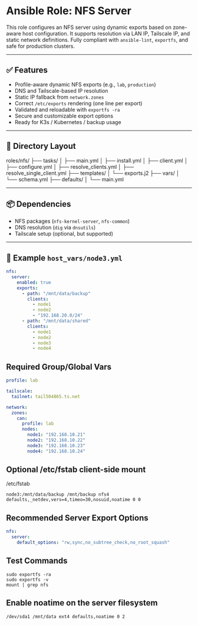 # Ansible Role: NFS Server

This role configures an NFS server using dynamic exports based on zone-aware host configuration. It supports resolution via LAN IP, Tailscale IP, and static network definitions. Fully compliant with `ansible-lint`, `exportfs`, and safe for production clusters.

---

## ✅ Features

- Profile-aware dynamic NFS exports (e.g., `lab`, `production`)
- DNS and Tailscale-based IP resolution
- Static IP fallback from `network.zones`
- Correct `/etc/exports` rendering (one line per export)
- Validated and reloadable with `exportfs -ra`
- Secure and customizable export options
- Ready for K3s / Kubernetes / backup usage

---

## 📁 Directory Layout

roles/nfs/
├── tasks/
│   ├── main.yml
│   ├── install.yml
│   ├── client.yml
│   ├── configure.yml
│   ├── resolve_clients.yml
│   ├── resolve_single_client.yml
├── templates/
│   └── exports.j2
├── vars/
│   └── schema.yml
├── defaults/
│   └── main.yml

---

## 📦 Dependencies

- NFS packages (`nfs-kernel-server`, `nfs-common`)
- DNS resolution (`dig` via `dnsutils`)
- Tailscale setup (optional, but supported)

---

## 🔧 Example `host_vars/node3.yml`

```yaml
nfs:
  server:
    enabled: true
    exports:
      - path: "/mnt/data/backup"
        clients:
          - node1
          - node2
          - "192.168.20.0/24"
      - path: "/mnt/data/shared"
        clients:
          - node1
          - node2
          - node3
          - node4
```

## Required Group/Global Vars

```yaml
profile: lab

tailscale:
  tailnet: tail504865.ts.net

network:
  zones:
    can:
      profile: lab
      nodes:
        node1: "192.168.10.21"
        node2: "192.168.10.22"
        node3: "192.168.10.23"
        node4: "192.168.10.24"
```

## Optional /etc/fstab client-side mount

/etc/fstab

```shell
node3:/mnt/data/backup /mnt/backup nfs4 defaults,_netdev,vers=4,timeo=30,nosuid,noatime 0 0
```

## Recommended Server Export Options

```yaml
nfs:
  server:
    default_options: "rw,sync,no_subtree_check,no_root_squash"
```

## Test Commands

```shell
sudo exportfs -ra
sudo exportfs -v
mount | grep nfs
```

## Enable noatime on the server filesystem

```shell
/dev/sda1 /mnt/data ext4 defaults,noatime 0 2
```

